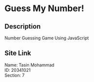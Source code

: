 # Guess My Number!

## Description

Number Guessing Game Using JavaScript

## Site Link

Name: Tasin Mohammad <br />
ID: 20341021 <br />
Section: 7
